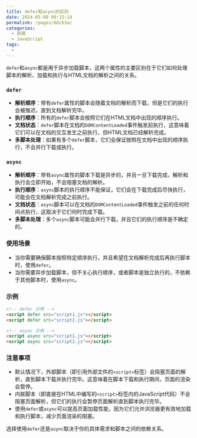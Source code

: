 ```yaml
---
title: defer和async的区别
date: 2024-05-08 09:15:14
permalink: /pages/66cb3a/
categories:
  - 前端
  - JavaScript
tags:
  - 
---
```

`defer`和`async`都是用于异步加载脚本，这两个属性的主要区别在于它们如何处理脚本的解析、加载和执行与HTML文档的解析之间的关系。

### `defer`

- **解析顺序**：带有`defer`属性的脚本会随着文档的解析而下载，但是它们的执行会被推迟，直到文档解析完毕。
- **执行顺序**：所有的`defer`脚本会按照它们在HTML文档中出现的顺序执行。
- **文档状态**：`defer`脚本在文档的`DOMContentLoaded`事件触发前执行，这意味着它们可以在文档的交互发生之前执行，但HTML文档已经解析完成。
- **多脚本处理**：如果有多个`defer`脚本，它们会保证按照在文档中出现的顺序执行，不会并行下载或执行。

### `async`

- **解析顺序**：带有`async`属性的脚本下载是异步的，并且一旦下载完成，解析和执行会立即开始，不会阻塞文档的解析。
- **执行顺序**：`async`脚本的执行顺序不能保证，它们会在下载完成后尽快执行，可能会在文档解析完成之前执行。
- **文档状态**：`async`脚本可以在文档的`DOMContentLoaded`事件触发之前的任何时间点执行，这取决于它们何时完成下载。
- **多脚本处理**：多个`async`脚本可能会并行下载，并且它们的执行顺序是不确定的。

### 使用场景

- 当你需要确保脚本按照特定顺序执行，并且希望在文档解析完成后再执行脚本时，使用`defer`。
- 当你需要异步加载脚本，但不关心执行顺序，或者脚本是独立执行的，不依赖于其他脚本时，使用`async`。

### 示例

```html
<!-- defer 示例 -->
<script defer src="script1.js"></script>
<script defer src="script2.js"></script>

<!-- async 示例 -->
<script async src="script1.js"></script>
<script async src="script2.js"></script>
```

### 注意事项

- 默认情况下，外部脚本（即引用外部文件的`<script>`标签）会阻塞页面的解析，直到脚本下载并执行完毕。这意味着在脚本下载和执行期间，页面的渲染会暂停。
- 内联脚本（即直接在HTML中编写的`<script>`标签内的JavaScript代码）不会阻塞页面解析，但它们的执行会暂停页面解析直到脚本执行完毕。
- 使用`defer`或`async`可以提高页面加载性能，因为它们允许浏览器更有效地加载和执行脚本，减少页面渲染的阻塞。

选择使用`defer`还是`async`取决于你的具体需求和脚本之间的依赖关系。